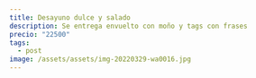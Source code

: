 ```yaml
---
title: Desayuno dulce y salado
description: Se entrega envuelto con moño y tags con frases
precio: "22500"
tags:
  - post
image: /assets/assets/img-20220329-wa0016.jpg
---
```

